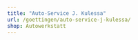```yaml
---
title: "Auto-Service J. Kulessa"
url: /goettingen/auto-service-j-kulessa/
shop: Autowerkstatt
---
```

